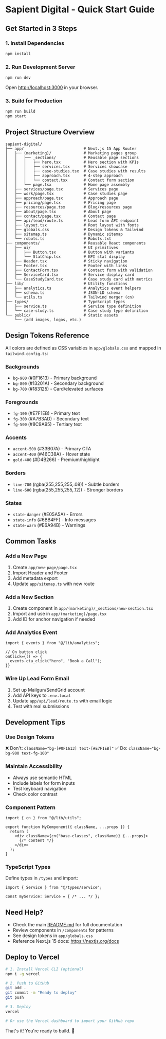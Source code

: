 # Sapient Digital - Quick Start Guide

## Get Started in 3 Steps

### 1. Install Dependencies
```bash
npm install
```

### 2. Run Development Server
```bash
npm run dev
```

Open [http://localhost:3000](http://localhost:3000) in your browser.

### 3. Build for Production
```bash
npm run build
npm start
```

## Project Structure Overview

```
sapient-digital/
├── app/                          # Next.js 15 App Router
│   ├── (marketing)/              # Marketing pages group
│   │   ├── _sections/            # Reusable page sections
│   │   │   ├── hero.tsx          # Hero section with KPIs
│   │   │   ├── services.tsx      # Services showcase
│   │   │   ├── case-studies.tsx  # Case studies with results
│   │   │   ├── approach.tsx      # 4-step approach
│   │   │   └── contact.tsx       # Contact form section
│   │   └── page.tsx              # Home page assembly
│   ├── services/page.tsx         # Services page
│   ├── work/page.tsx             # Case studies page
│   ├── approach/page.tsx         # Approach page
│   ├── pricing/page.tsx          # Pricing page
│   ├── resources/page.tsx        # Blog/resources page
│   ├── about/page.tsx            # About page
│   ├── contact/page.tsx          # Contact page
│   ├── api/lead/route.ts         # Lead form API endpoint
│   ├── layout.tsx                # Root layout with fonts
│   ├── globals.css               # Design tokens & Tailwind
│   ├── sitemap.ts                # Dynamic sitemap
│   └── robots.ts                 # Robots.txt
├── components/                   # Reusable React components
│   ├── ui/                       # UI primitives
│   │   ├── Button.tsx            # Button with variants
│   │   └── StatChip.tsx          # KPI stat display
│   ├── Header.tsx                # Sticky navigation
│   ├── Footer.tsx                # Footer with links
│   ├── ContactForm.tsx           # Contact form with validation
│   ├── ServiceCard.tsx           # Service display card
│   └── CaseStudyCard.tsx         # Case study card with metrics
├── lib/                          # Utility functions
│   ├── analytics.ts              # Analytics event helpers
│   ├── schema.ts                 # JSON-LD schema
│   └── utils.ts                  # Tailwind merger (cn)
├── types/                        # TypeScript types
│   ├── service.ts                # Service type definition
│   └── case-study.ts             # Case study type definition
└── public/                       # Static assets
    └── (add images, logos, etc.)
```

## Design Tokens Reference

All colors are defined as CSS variables in `app/globals.css` and mapped in `tailwind.config.ts`:

### Backgrounds
- `bg-900` (#0F1613) - Primary background
- `bg-800` (#13201A) - Secondary background
- `bg-700` (#183125) - Card/elevated surfaces

### Foregrounds
- `fg-100` (#E7F1EB) - Primary text
- `fg-300` (#A7B3AD) - Secondary text
- `fg-500` (#8C9A95) - Tertiary text

### Accents
- `accent-500` (#33B07A) - Primary CTA
- `accent-400` (#46C38A) - Hover state
- `gold-400` (#D4B266) - Premium/highlight

### Borders
- `line-700` (rgba(255,255,255,.08)) - Subtle borders
- `line-600` (rgba(255,255,255,.12)) - Stronger borders

### States
- `state-danger` (#E05A5A) - Errors
- `state-info` (#6BB4FF) - Info messages
- `state-warn` (#E6A94B) - Warnings

## Common Tasks

### Add a New Page
1. Create `app/new-page/page.tsx`
2. Import Header and Footer
3. Add metadata export
4. Update `app/sitemap.ts` with new route

### Add a New Section
1. Create component in `app/(marketing)/_sections/new-section.tsx`
2. Import and use in `app/(marketing)/page.tsx`
3. Add ID for anchor navigation if needed

### Add Analytics Event
```tsx
import { events } from "@/lib/analytics";

// On button click
onClick={() => {
  events.cta_click("hero", "Book a Call");
}}
```

### Wire Up Lead Form Email
1. Set up Mailgun/SendGrid account
2. Add API keys to `.env.local`
3. Update `app/api/lead/route.ts` with email logic
4. Test with real submissions

## Development Tips

### Use Design Tokens
❌ Don't: `className="bg-[#0F1613] text-[#E7F1EB]"`
✅ Do: `className="bg-bg-900 text-fg-100"`

### Maintain Accessibility
- Always use semantic HTML
- Include labels for form inputs
- Test keyboard navigation
- Check color contrast

### Component Pattern
```tsx
import { cn } from "@/lib/utils";

export function MyComponent({ className, ...props }) {
  return (
    <div className={cn("base-classes", className)} {...props}>
      {/* content */}
    </div>
  );
}
```

### TypeScript Types
Define types in `/types` and import:
```tsx
import { Service } from "@/types/service";

const myService: Service = { /* ... */ };
```

## Need Help?

- Check the main [README.md](./README.md) for full documentation
- Review components in `/components` for patterns
- See design tokens in `app/globals.css`
- Reference Next.js 15 docs: https://nextjs.org/docs

## Deploy to Vercel

```bash
# 1. Install Vercel CLI (optional)
npm i -g vercel

# 2. Push to GitHub
git add .
git commit -m "Ready to deploy"
git push

# 3. Deploy
vercel

# Or use the Vercel dashboard to import your GitHub repo
```

That's it! You're ready to build. 🚀
